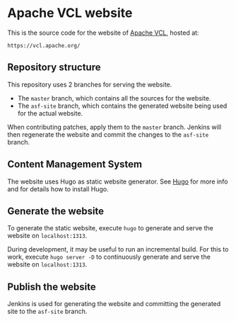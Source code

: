 <!--                                                                                                                                                                                                    
Licensed to the Apache Software Foundation (ASF) under one or more
contributor license agreements.  See the NOTICE file distributed with
this work for additional information regarding copyright ownership.
The ASF licenses this file to You under the Apache License, Version 2.0
(the "License"); you may not use this file except in compliance with
the License.  You may obtain a copy of the License at
   
    http://www.apache.org/licenses/LICENSE-2.0

Unless required by applicable law or agreed to in writing, software
distributed under the License is distributed on an "AS IS" BASIS,
WITHOUT WARRANTIES OR CONDITIONS OF ANY KIND, either express or implied.
See the License for the specific language governing permissions and
limitations under the License.
-->
# Apache VCL website
This is the source code for the website of [Apache VCL](https://vcl.apache.org/), hosted at:

    https://vcl.apache.org/

## Repository structure
This repository uses 2 branches for serving the website.
- The `master` branch, which contains all the sources for the website.
- The `asf-site` branch, which contains the generated website being used for the actual website.

When contributing patches, apply them to the `master` branch. Jenkins will then regenerate the website
and commit the changes to the `asf-site` branch.

## Content Management System
The website uses Hugo as static website generator. 
See [Hugo](https://gohugo.io/) for more info and for details how to install Hugo.

## Generate the website

To generate the static website, execute `hugo` to generate and serve the website on `localhost:1313`.

During development, it may be useful to run an incremental build. For this to work, execute `hugo server -D` to 
continuously generate and serve the website on `localhost:1313`.

## Publish the website

Jenkins is used for generating the website and committing the generated site to the `asf-site` branch.
